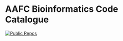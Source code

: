 # AAFC Bioinformatics Code Catalogue

[![Public Repos](https://img.shields.io/badge/dynamic/json?url=https%3A%2F%2Fapi.github.com%2Fsearch%2Frepositories%3Fq%3Dorg%253AAAFC-Bioinfo-AAC%2520is%253Apublic%2520-topic%253Ado-not-catalogue&query=%24.total_count&label=Public%20repos&logo=github)](https://github.com/search?q=org%3AAAFC-Bioinfo-AAC+is%3Apublic+-topic%3Ado-not-catalogue&type=repositories)


